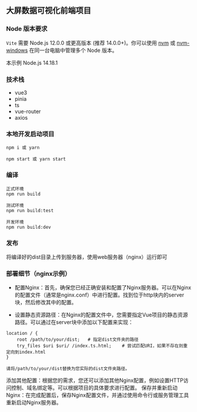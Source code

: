 
## 大屏数据可视化前端项目


### Node 版本要求

`Vite` 需要 Node.js 12.0.0 或更高版本 (推荐 14.0.0+)。你可以使用 [nvm](https://link.juejin.cn?target=https%3A%2F%2Fgithub.com%2Fnvm-sh%2Fnvm "https://github.com/nvm-sh/nvm") 或 [nvm-windows](https://link.juejin.cn?target=https%3A%2F%2Fgithub.com%2Fcoreybutler%2Fnvm-windows "https://github.com/coreybutler/nvm-windows") 在同一台电脑中管理多个 Node 版本。

本示例 Node.js 14.18.1

### 技术栈
- vue3
- pinia
- ts
- vue-router
- axios

### 本地开发启动项目

```
npm i 或 yarn

npm start 或 yarn start
```

### 编译
```shell
正式环境
npm run build 

测试环境
npm run build:test

开发环境
npm run build:dev
```

### 发布
将编译好的dist目录上传到服务器，使用web服务器（nginx）运行即可

### 部署细节（nginx示例）

- 配置Nginx：首先，确保您已经正确安装和配置了Nginx服务器。可以在Nginx的配置文件（通常是nginx.conf）中进行配置。找到位于http块内的server块，然后修改其中的配置。

- 设置静态资源路径：在Nginx的配置文件中，您需要指定Vue项目的静态资源路径。可以通过在server块中添加以下配置来实现：

```shell
location / {
    root /path/to/your/dist;   # 指定dist文件夹的路径
    try_files $uri $uri/ /index.ts.html;    # 尝试匹配URI，如果不存在则重定向到index.html
}
```
`请将/path/to/your/dist替换为您实际的dist文件夹路径。`

添加其他配置：根据您的需求，您还可以添加其他Nginx配置，例如设置HTTP访问控制、域名绑定等。可以根据项目的具体要求进行配置。
保存并重新启动Nginx：在完成配置后，保存Nginx配置文件，并通过使用命令行或服务管理工具重新启动Nginx服务器。
